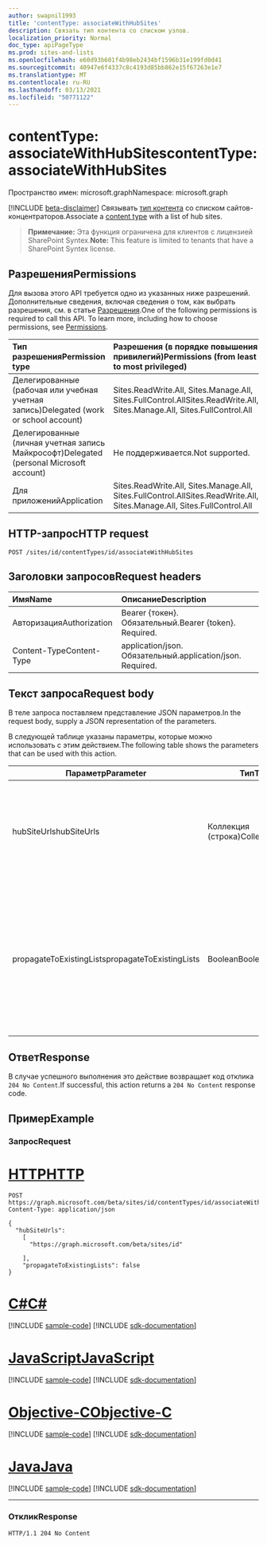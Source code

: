 ```yaml
---
author: swapnil1993
title: 'contentType: associateWithHubSites'
description: Связать тип контента со списком узлов.
localization_priority: Normal
doc_type: apiPageType
ms.prod: sites-and-lists
ms.openlocfilehash: e60d93b601f4b98eb2434bf1596b31e199fd0d41
ms.sourcegitcommit: 40947e6f4337c8c4193d85bb862e15f67263e1e7
ms.translationtype: MT
ms.contentlocale: ru-RU
ms.lasthandoff: 03/13/2021
ms.locfileid: "50771122"
---
```

# <a name="contenttype-associatewithhubsites"></a><span data-ttu-id="926ca-103">contentType: associateWithHubSites</span><span class="sxs-lookup"><span data-stu-id="926ca-103">contentType: associateWithHubSites</span></span>

<span data-ttu-id="926ca-104">Пространство имен: microsoft.graph</span><span class="sxs-lookup"><span data-stu-id="926ca-104">Namespace: microsoft.graph</span></span>

[!INCLUDE [beta-disclaimer](../../includes/beta-disclaimer.md)]
<span data-ttu-id="926ca-105">Связывать [тип контента][contentType] со списком сайтов-концентраторов.</span><span class="sxs-lookup"><span data-stu-id="926ca-105">Associate a [content type][contentType] with a list of hub sites.</span></span>

><span data-ttu-id="926ca-106">**Примечание:** Эта функция ограничена для клиентов с лицензией SharePoint Syntex.</span><span class="sxs-lookup"><span data-stu-id="926ca-106">**Note:** This feature is limited to tenants that have a SharePoint Syntex license.</span></span>
  

## <a name="permissions"></a><span data-ttu-id="926ca-107">Разрешения</span><span class="sxs-lookup"><span data-stu-id="926ca-107">Permissions</span></span>  

<span data-ttu-id="926ca-p101">Для вызова этого API требуется одно из указанных ниже разрешений. Дополнительные сведения, включая сведения о том, как выбрать разрешения, см. в статье [Разрешения](/graph/permissions_reference.md).</span><span class="sxs-lookup"><span data-stu-id="926ca-p101">One of the following permissions is required to call this API. To learn more, including how to choose permissions, see [Permissions](/graph/permissions_reference.md).</span></span>

  

|<span data-ttu-id="926ca-110">Тип разрешения</span><span class="sxs-lookup"><span data-stu-id="926ca-110">Permission type</span></span> | <span data-ttu-id="926ca-111">Разрешения (в порядке повышения привилегий)</span><span class="sxs-lookup"><span data-stu-id="926ca-111">Permissions (from least to most privileged)</span></span> |
|:--------------------|:---------------------------------------------------------
|<span data-ttu-id="926ca-112">Делегированные (рабочая или учебная учетная запись)</span><span class="sxs-lookup"><span data-stu-id="926ca-112">Delegated (work or school account)</span></span> | <span data-ttu-id="926ca-113">Sites.ReadWrite.All, Sites.Manage.All, Sites.FullControl.All</span><span class="sxs-lookup"><span data-stu-id="926ca-113">Sites.ReadWrite.All, Sites.Manage.All, Sites.FullControl.All</span></span>  |
|<span data-ttu-id="926ca-114">Делегированные (личная учетная запись Майкрософт)</span><span class="sxs-lookup"><span data-stu-id="926ca-114">Delegated (personal Microsoft account)</span></span> | <span data-ttu-id="926ca-115">Не поддерживается.</span><span class="sxs-lookup"><span data-stu-id="926ca-115">Not supported.</span></span> |
|<span data-ttu-id="926ca-116">Для приложений</span><span class="sxs-lookup"><span data-stu-id="926ca-116">Application</span></span> | <span data-ttu-id="926ca-117">Sites.ReadWrite.All, Sites.Manage.All, Sites.FullControl.All</span><span class="sxs-lookup"><span data-stu-id="926ca-117">Sites.ReadWrite.All, Sites.Manage.All, Sites.FullControl.All</span></span> |

  

## <a name="http-request"></a><span data-ttu-id="926ca-118">HTTP-запрос</span><span class="sxs-lookup"><span data-stu-id="926ca-118">HTTP request</span></span>
<!-- {
  "blockType": "ignored"
}
-->
```http
POST /sites/id/contentTypes/id/associateWithHubSites
```

## <a name="request-headers"></a><span data-ttu-id="926ca-119">Заголовки запросов</span><span class="sxs-lookup"><span data-stu-id="926ca-119">Request headers</span></span>
|<span data-ttu-id="926ca-120">Имя</span><span class="sxs-lookup"><span data-stu-id="926ca-120">Name</span></span>|<span data-ttu-id="926ca-121">Описание</span><span class="sxs-lookup"><span data-stu-id="926ca-121">Description</span></span>|
|:---|:---|
|<span data-ttu-id="926ca-122">Авторизация</span><span class="sxs-lookup"><span data-stu-id="926ca-122">Authorization</span></span>|<span data-ttu-id="926ca-p102">Bearer {токен}. Обязательный.</span><span class="sxs-lookup"><span data-stu-id="926ca-p102">Bearer {token}. Required.</span></span>|
|<span data-ttu-id="926ca-125">Content-Type</span><span class="sxs-lookup"><span data-stu-id="926ca-125">Content-Type</span></span>|<span data-ttu-id="926ca-p103">application/json. Обязательный.</span><span class="sxs-lookup"><span data-stu-id="926ca-p103">application/json. Required.</span></span>|

## <a name="request-body"></a><span data-ttu-id="926ca-128">Текст запроса</span><span class="sxs-lookup"><span data-stu-id="926ca-128">Request body</span></span>
<span data-ttu-id="926ca-129">В теле запроса поставляем представление JSON параметров.</span><span class="sxs-lookup"><span data-stu-id="926ca-129">In the request body, supply a JSON representation of the parameters.</span></span>

<span data-ttu-id="926ca-130">В следующей таблице указаны параметры, которые можно использовать с этим действием.</span><span class="sxs-lookup"><span data-stu-id="926ca-130">The following table shows the parameters that can be used with this action.</span></span>

|<span data-ttu-id="926ca-131">Параметр</span><span class="sxs-lookup"><span data-stu-id="926ca-131">Parameter</span></span>|<span data-ttu-id="926ca-132">Тип</span><span class="sxs-lookup"><span data-stu-id="926ca-132">Type</span></span>|<span data-ttu-id="926ca-133">Описание</span><span class="sxs-lookup"><span data-stu-id="926ca-133">Description</span></span>|
|-|-|-|
|<span data-ttu-id="926ca-134">hubSiteUrls</span><span class="sxs-lookup"><span data-stu-id="926ca-134">hubSiteUrls</span></span>| <span data-ttu-id="926ca-135">Коллекция (строка)</span><span class="sxs-lookup"><span data-stu-id="926ca-135">Collection(string)</span></span> |<span data-ttu-id="926ca-136">Список пушечных URL-адресов для узлов, на которых необходимо применять тип контента.</span><span class="sxs-lookup"><span data-stu-id="926ca-136">List of cannonical URLs to the hub sites where the content type needs to be enforced.</span></span> <span data-ttu-id="926ca-137">Обязательный.</span><span class="sxs-lookup"><span data-stu-id="926ca-137">Required.</span></span>|
|<span data-ttu-id="926ca-138">propagateToExistingLists</span><span class="sxs-lookup"><span data-stu-id="926ca-138">propagateToExistingLists</span></span>| <span data-ttu-id="926ca-139">Boolean</span><span class="sxs-lookup"><span data-stu-id="926ca-139">Boolean</span></span> |<span data-ttu-id="926ca-140">Если типы контента будут применяться в существующих списках на сайтах концентратора; в противном случае он будет применяться только к вновь `true` созданным спискам.</span><span class="sxs-lookup"><span data-stu-id="926ca-140">If `true`, content types will be enforced on existing lists in the hub sites; otherwise, it will be applied only to newly created lists.</span></span> 

## <a name="response"></a><span data-ttu-id="926ca-141">Ответ</span><span class="sxs-lookup"><span data-stu-id="926ca-141">Response</span></span>

<span data-ttu-id="926ca-142">В случае успешного выполнения это действие возвращает код отклика `204 No Content`.</span><span class="sxs-lookup"><span data-stu-id="926ca-142">If successful, this action returns a `204 No Content` response code.</span></span>

## <a name="example"></a><span data-ttu-id="926ca-143">Пример</span><span class="sxs-lookup"><span data-stu-id="926ca-143">Example</span></span>

### <a name="request"></a><span data-ttu-id="926ca-144">Запрос</span><span class="sxs-lookup"><span data-stu-id="926ca-144">Request</span></span>

# <a name="http"></a>[<span data-ttu-id="926ca-145">HTTP</span><span class="sxs-lookup"><span data-stu-id="926ca-145">HTTP</span></span>](#tab/http)
<!-- {
  "blockType": "request",
  "name": "contenttype_associatewithhubsites"
}
-->
```http
POST https://graph.microsoft.com/beta/sites/id/contentTypes/id/associateWithHubSites
Content-Type: application/json

{
  "hubSiteUrls":
    [
      "https://graph.microsoft.com/beta/sites/id"
      
    ],
    "propagateToExistingLists": false
}
```
# <a name="c"></a>[<span data-ttu-id="926ca-146">C#</span><span class="sxs-lookup"><span data-stu-id="926ca-146">C#</span></span>](#tab/csharp)
[!INCLUDE [sample-code](../includes/snippets/csharp/contenttype-associatewithhubsites-csharp-snippets.md)]
[!INCLUDE [sdk-documentation](../includes/snippets/snippets-sdk-documentation-link.md)]

# <a name="javascript"></a>[<span data-ttu-id="926ca-147">JavaScript</span><span class="sxs-lookup"><span data-stu-id="926ca-147">JavaScript</span></span>](#tab/javascript)
[!INCLUDE [sample-code](../includes/snippets/javascript/contenttype-associatewithhubsites-javascript-snippets.md)]
[!INCLUDE [sdk-documentation](../includes/snippets/snippets-sdk-documentation-link.md)]

# <a name="objective-c"></a>[<span data-ttu-id="926ca-148">Objective-C</span><span class="sxs-lookup"><span data-stu-id="926ca-148">Objective-C</span></span>](#tab/objc)
[!INCLUDE [sample-code](../includes/snippets/objc/contenttype-associatewithhubsites-objc-snippets.md)]
[!INCLUDE [sdk-documentation](../includes/snippets/snippets-sdk-documentation-link.md)]

# <a name="java"></a>[<span data-ttu-id="926ca-149">Java</span><span class="sxs-lookup"><span data-stu-id="926ca-149">Java</span></span>](#tab/java)
[!INCLUDE [sample-code](../includes/snippets/java/contenttype-associatewithhubsites-java-snippets.md)]
[!INCLUDE [sdk-documentation](../includes/snippets/snippets-sdk-documentation-link.md)]

---




### <a name="response"></a><span data-ttu-id="926ca-150">Отклик</span><span class="sxs-lookup"><span data-stu-id="926ca-150">Response</span></span>


<!-- { "blockType": "response" } -->

```http
HTTP/1.1 204 No Content

```

  

[contentType]: ../resources/contentType.md
